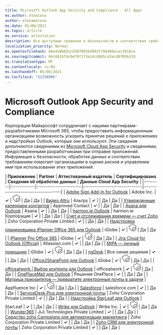 ```yaml
---
title: Microsoft Outlook App Security and Compliance - All Apps
ms.author: elmalova
author: elenamalova
ms.date: 05/06/2021
ms.topic: article
ms.service: attestation
description: Все доступные сведения о безопасности и соответствия требованиям для всех приложений Microsoft Outlook.
localization_priority: Normal
ms.openlocfilehash: 66e4a0b681cd3070056d992f794466ecec3018ce
ms.sourcegitcommit: 84c041bf4c0e79f1f3a14c4885ca5acd8709b129
ms.translationtype: MT
ms.contentlocale: ru-RU
ms.lasthandoff: 05/06/2021
ms.locfileid: "52258986"
---
```

# <a name="microsoft-outlook-app-security-and-compliance"></a>Microsoft Outlook App Security and Compliance

Корпорация Майкрософт сотрудничает с нашими партнерами-разработчиками Microsoft 365, чтобы предоставить информационным организациям возможность ускорить принятие решений о приложениях и надстройках Outlook, которые они используют. Эти сведения дополняются сведениями из [Microsoft Cloud App Security](https://www.microsoft.com/en-us/enterprise-mobility-security/cloud-app-security) и сведениями, предоставленными разработчиками при отправке приложений. Информация о безопасности, обработке данных и соответствии требованиям помогает организациям в оценке рисков и управлении ими при использовании этих приложений.

| **Приложение** | **Partner** | **Аттестованный издатель** | **Сертифицировано** | **Сведения об обработке данных** | **Данные Cloud App Security** |
|:--------|:------------|:----------------------:|:-----------------------------:|:----------------------------------:|
| [Adobe Sign Add-In for Outlook](./adobe-inc-sign-add-in-for-outlook.md) | Adobe Inc. | **✓** | <img alt="Certified application badge" src="../media/certified-badge.png" height="25" width="25" /> | Да | Да |
| [Видео Altru](./altru-videos.md) | Альтру | **✓** |  | Да | Да |
| [Утвержденные календари контактов](./approved-contact-calendars.md) | Approved Contact | **✓** |  | Да | Да |
| [Asana для Outlook](./asana-for-outlook.md) | Asana | **✓** |  | Да | Да |
| [harmon.ie Outlook](./harmonie-corporation-for-outlook.md) | harmon.ie Корпорация | **✓** |  | Да | Да |
| [Счет и отслеживание времени — счет Zoho](./zoho-corporation-private-limited-invoice-and-time-tracking.md) | Zoho Corporation Private Limited | **✓** |  | Да | Да |
| [Надстройка планировщика iPlanner Office 365 для Outlook](./iglobe-iplanner-office-365-planner-add-in-for-outlook.md) | iGlobe | **✓** | <img alt="Certified application badge" src="../media/certified-badge.png" height="25" width="25" /> | Да | Да |
| [iPlanner Pro Office 365](./iglobe-iplanner-pro-office-365.md) | iGlobe | **✓** | <img alt="Certified application badge" src="../media/certified-badge.png" height="25" width="25" /> | Да | Да |
| [Jira Cloud for Outlook (Official)](./atlassiancom-jira-cloud-for-outlook-official.md) | Atlassian.com | **✓** |  | Да | Да |
| [MIPA — личный помощник](./iglobe-mipa-your-own-personal-assistant.md) | iGlobe | **✓** | <img alt="Certified application badge" src="../media/certified-badge.png" height="25" width="25" /> | Да | Да |
| [ngDesk](./all-blue-solutions-ngdesk.md) | Все синие решения | **✓** |  | Да | Да |
| [Office2SharePoint для Outlook](./iglobe-office2sharepoint-for-outlook.md) | iGlobe | **✓** | <img alt="Certified application badge" src="../media/certified-badge.png" height="25" width="25" /> | Да | Да |
| [officeatwork | Выбор контента для Outlook](./officeatwork-officeatworkcontent-chooser-for-outlook.md) | officeatwork | **✓** | <img alt="Certified application badge" src="../media/certified-badge.png" height="25" width="25" /> | Да | Да |
| [OnePlaceMail для Outlook](./oneplace-solutions-oneplacemail-for-outlook.md) | Решения OnePlace | **✓** |  | Да | Да |
| [Матрица приоритетов — превратите электронные почты в задачи](./appfluence-inc-priority-matrix-turn-emails-into-tasks.md) | Appfluence Inc | **✓** | <img alt="Certified application badge" src="../media/certified-badge.png" height="25" width="25" /> | Да | Да |
| [Salesforce](./salesforcecom-salesforce.md) | salesforce.com | **✓** |  | Да | Да |
| [ServiceDesk Plus для электронной почты](./zoho-corporation-private-limited-servicedesk-plus-for-email.md) | Zoho Corporation Private Limited | **✓** |  | Да | Да |
| [Надстройка StarLeaf для Outlook](./starleaf-add-in-for-outlook.md) | StarLeaf | **✓** |  | Да | Да |
| [Wrike для Outlook](./wrike-inc-for-outlook.md) | Wrike Inc. | **✓** | <img alt="Certified application badge" src="../media/certified-badge.png" height="25" width="25" /> | Да | Да |
| [Wunder365](./jiji-technologies-private-limited-wunder365.md) | JiJi Technologies Private Limited | **✓** |  | Да | Да |
| [Средство zoho Campaigns для автоматизации маркетинга](./zoho-corporation-private-limited-campaigns-tool-for-marketing-automation.md) | Zoho Corporation Private Limited | **✓** |  | Да | Да |
| [Zoho CRM для электронной почты](./zoho-corporation-private-limited-crm-for-email.md) | Zoho Corporation Private Limited | **✓** |  | Да | Да |
